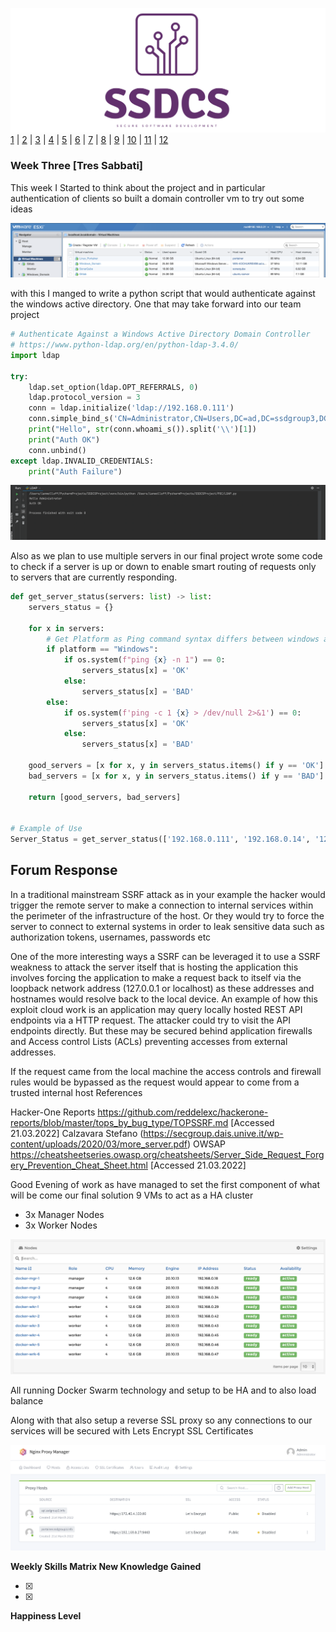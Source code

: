 ![Logo](Images/Logo.png)
[1](/MyPortfolio/SSDCS/Unit01.html) | [2](/MyPortfolio/SSDCS/Unit02.html) | [3](/MyPortfolio/SSDCS/Unit03.html) | [4](/MyPortfolio/SSDCS/Unit04.html) | [5](/MyPortfolio/SSDCS/Unit05.html) | [6](/MyPortfolio/SSDCS/Unit06.html) | [7](/MyPortfolio/SSDCS/Unit07.html) | [8](/MyPortfolio/SSDCS/Unit08.html) | [9](/MyPortfolio/SSDCS/Unit09.html) | [10](/MyPortfolio/SSDCS/Unit10.html) | [11](/MyPortfolio/SSDCS/Unit11.html) | [12](/MyPortfolio/SSDCS/Unit12.html)
### Week Three [Tres Sabbati]

This week I Started to think about the project and in particular authentication of clients so built a domain controller vm to try out some ideas 

![Logo](Images/ESXI.png)

with this I manged to write a python script that would authenticate against the windows active directory. One that may take forward into our team project

```python
# Authenticate Against a Windows Active Directory Domain Controller
# https://www.python-ldap.org/en/python-ldap-3.4.0/
import ldap

try:
    ldap.set_option(ldap.OPT_REFERRALS, 0)
    ldap.protocol_version = 3
    conn = ldap.initialize('ldap://192.168.0.111')
    conn.simple_bind_s('CN=Administrator,CN=Users,DC=ad,DC=ssdgroup3,DC=info', 'letmein')
    print("Hello", str(conn.whoami_s()).split('\\')[1])
    print("Auth OK")
    conn.unbind()
except ldap.INVALID_CREDENTIALS:
    print("Auth Failure")

```

![Logo](Images/LDAP.png)

Also as we plan to use multiple servers in our final project wrote some code to check if a server is up or down to enable smart routing of requests only to servers that are currently responding.

```python
def get_server_status(servers: list) -> list:
    servers_status = {}

    for x in servers:
        # Get Platform as Ping command syntax differs between windows and Unix/OSX
        if platform == "Windows":
            if os.system(f"ping {x} -n 1") == 0:
                servers_status[x] = 'OK'
            else:
                servers_status[x] = 'BAD'
        else:
            if os.system(f'ping -c 1 {x} > /dev/null 2>&1') == 0:
                servers_status[x] = 'OK'
            else:
                servers_status[x] = 'BAD'

    good_servers = [x for x, y in servers_status.items() if y == 'OK']
    bad_servers = [x for x, y in servers_status.items() if y == 'BAD']

    return [good_servers, bad_servers]


# Example of Use
Server_Status = get_server_status(['192.168.0.111', '192.168.0.14', '123.123.123.123'])
```
## Forum Response
In a traditional mainstream SSRF attack as in your example the hacker would trigger the remote server to make a connection to internal services within the perimeter of the infrastructure of the host. Or they would try to force the server to connect to external systems in order to leak sensitive data such as authorization tokens, usernames, passwords etc

One of the more interesting ways a SSRF can be leveraged it to use a SSRF weakness to attack the server itself that is hosting the application this involves forcing the application to make a request back to itself via the loopback network address (127.0.0.1 or localhost) as these addresses and hostnames would resolve back to the local device. 
An example of how this exploit cloud work is an application may query locally hosted REST API endpoints via a HTTP request. The attacker could try to visit the API endpoints directly. But these may be secured behind application firewalls and Access control Lists (ACLs) preventing accesses from external addresses.

If the request came from the local machine the access controls and firewall rules would be bypassed as the request would appear to come from a trusted internal host
References

Hacker-One Reports https://github.com/reddelexc/hackerone-reports/blob/master/tops_by_bug_type/TOPSSRF.md [Accessed 21.03.2022]
Calzavara Stefano (https://secgroup.dais.unive.it/wp-content/uploads/2020/03/more_server.pdf)
OWSAP https://cheatsheetseries.owasp.org/cheatsheets/Server_Side_Request_Forgery_Prevention_Cheat_Sheet.html [Accessed 21.03.2022]

Good Evening of work as have managed to set the first component of what will be come our final solution 9 VMs to act as a HA cluster

* 3x Manager Nodes
* 3x Worker Nodes

![Logo](Images/Cluster.png)

All running Docker Swarm technology and setup to be HA and to also load balance

Along with that also setup a reverse SSL proxy so any connections to our services will be secured with Lets Encrypt SSL Certificates

![Logo](Images/Proxy.png)


**Weekly Skills Matrix New Knowledge Gained**

- [x] 
- [x] 

**Happiness Level**
